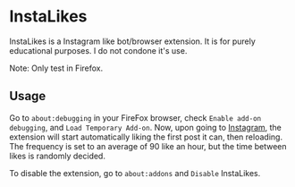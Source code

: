 # InstaLikes
  InstaLikes is a Instagram like bot/browser extension. It is for purely educational purposes. I do not condone it's use.

  Note: Only test in Firefox.

## Usage
  Go to `about:debugging` in your FireFox browser, check `Enable add-on debugging`, and `Load Temporary Add-on`. Now, upon going to [Instagram](http://instagram.com), the extension will start automatically liking the first post it can, then reloading. The frequency is set to an average of 90 like an hour, but the time between likes is randomly decided.

  To disable the extension, go to `about:addons` and `Disable` InstaLikes.

